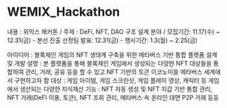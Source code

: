 # WEMIX_Hackathon
내용 : 위믹스 해커톤 / 주제 : DeFi, NFT, DAO 구조 설계 분야 / 모집기간: 11.17(수) ~ 12.31(금)     - 본선 진출 선정팀 발표: 12.31(금)     - 행사기간: 1.3(월) ~ 2.25(금)


아이디어 : 블록체인 게임의 NFT 생태계 구축을 위한 메타버스 기반 통합 플랫폼 설계 및 개발
설명 : 본 플랫폼을 통해 블록체인 게임에서 생성되는 다양한 NFT 대상들을 통합하여 관리, 거래, 공유 등을 할 수 있고 NFT 기반의 토큰 이코노미을 메타버스 세계에서 구현하고자 함
대상 : 게임 아이템, 게임 스크린샷, 게임 플레이 영상, 캐릭터 등 게임에서 생산되는 다양한 지식재산
기능 : NFT 자동 생성 및 NFT 지갑 기반 통합 관리, NFT 거래(DeFI 이용, 토큰), NFT 조회 관리, 메타버스 속 온라인 대면 P2P 거래 등등
